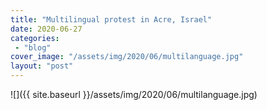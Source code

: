 ```yaml
---
title: "Multilingual protest in Acre, Israel"
date: 2020-06-27
categories: 
 - "blog"
cover_image: "/assets/img/2020/06/multilanguage.jpg"
layout: "post"
---
```


![]({{ site.baseurl }}/assets/img/2020/06/multilanguage.jpg)
